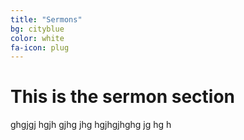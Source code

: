 ```yaml
---
title: "Sermons"
bg: cityblue
color: white
fa-icon: plug
---
```


# This is the sermon section

ghgjgj hgjh gjhg jhg hgjhgjhghg  jg hg h 
